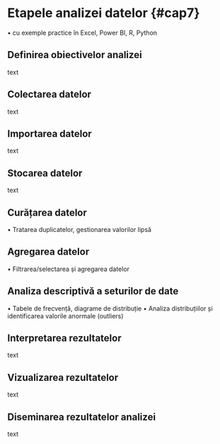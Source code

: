 # Etapele analizei datelor {#cap7}

• cu exemple practice în Excel, Power BI, R, Python

## Definirea obiectivelor analizei

text

## Colectarea datelor

text

## Importarea datelor

text

## Stocarea datelor

text

## Curățarea datelor

• Tratarea duplicatelor, gestionarea valorilor lipsă

## Agregarea datelor

• Filtrarea/selectarea și agregarea datelor

## Analiza descriptivă a seturilor de date

• Tabele de frecvență, diagrame de distribuție • Analiza distribuțiilor și identificarea valorile anormale (outliers)

## Interpretarea rezultatelor

text

## Vizualizarea rezultatelor

text

## Diseminarea rezultatelor analizei

text

